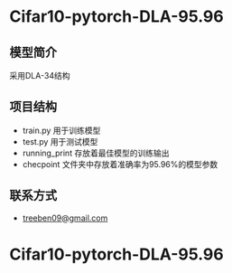 # Cifar10-pytorch-DLA-95.96



## 模型简介
采用DLA-34结构

## 项目结构
+ train.py 用于训练模型
+ test.py 用于测试模型
+ running_print 存放着最佳模型的训练输出
+ checpoint 文件夹中存放着准确率为95.96%的模型参数


## 联系方式
+ treeben09@gmail.com

# Cifar10-pytorch-DLA-95.96

